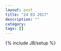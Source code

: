 ```yaml
---
layout: post
title: "24 03 2017"
description: ""
category: 
tags: []
---
```

{% include JB/setup %}
